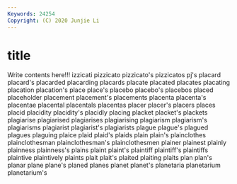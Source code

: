 ```yaml
---
Keywords: 24254
Copyright: (C) 2020 Junjie Li
---
```


# title

Write contents here!!!
izzicati 
pizzicato 
pizzicato's 
pizzicatos 
pj's 
placard 
placard's
placarded 
placarding 
placards 
placate 
placated 
placates 
placating 
placation 
placation's 
place
place's 
placebo 
placebo's 
placebos 
placed 
placeholder 
placement 
placement's 
placements 
placenta
placenta's 
placentae 
placental 
placentals 
placentas 
placer 
placer's 
placers 
places 
placid
placidity 
placidity's 
placidly 
placing 
placket 
placket's 
plackets 
plagiarise 
plagiarised 
plagiarises
plagiarising 
plagiarism 
plagiarism's 
plagiarisms 
plagiarist 
plagiarist's 
plagiarists 
plague 
plague's 
plagued
plagues 
plaguing 
plaice 
plaid 
plaid's 
plaids 
plain 
plain's 
plainclothes 
plainclothesman
plainclothesman's 
plainclothesmen 
plainer 
plainest 
plainly 
plainness 
plainness's 
plains 
plaint 
plaint's
plaintiff 
plaintiff's 
plaintiffs 
plaintive 
plaintively 
plaints 
plait 
plait's 
plaited 
plaiting
plaits 
plan 
plan's 
planar 
plane 
plane's 
planed 
planes 
planet 
planet's
planetaria 
planetarium 
planetarium's 
